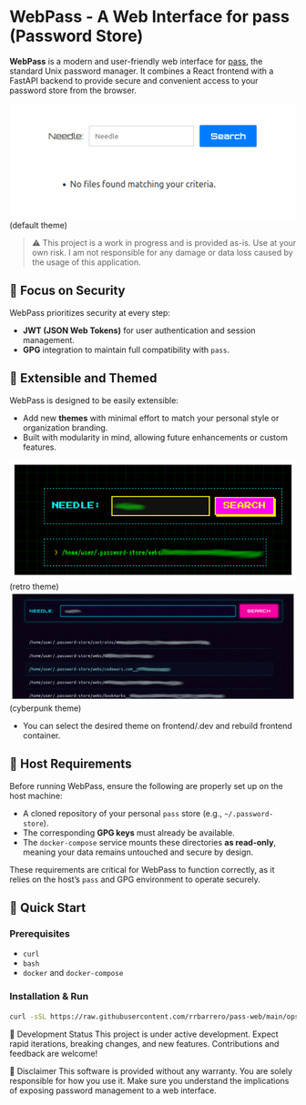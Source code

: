 # WebPass - A Web Interface for pass (Password Store)

**WebPass** is a modern and user-friendly web interface for [pass](https://www.passwordstore.org/), the standard Unix password manager. It combines a React frontend with a FastAPI backend to provide secure and convenient access to your password store from the browser.

![alt text](docs/theme0.png)
(default theme)

> ⚠️ This project is a work in progress and is provided as-is. Use at your own risk. I am not responsible for any damage or data loss caused by the usage of this application.

## 🔐 Focus on Security

WebPass prioritizes security at every step:

- **JWT (JSON Web Tokens)** for user authentication and session management.
- **GPG** integration to maintain full compatibility with `pass`.

## 🎨 Extensible and Themed

WebPass is designed to be easily extensible:

- Add new **themes** with minimal effort to match your personal style or organization branding.
- Built with modularity in mind, allowing future enhancements or custom features.

![alt text](docs/theme1.png)
(retro theme)
![alt text](docs/theme2.png)
(cyberpunk theme)

* You can select the desired theme on frontend/.dev and rebuild frontend container.

## 📁 Host Requirements

Before running WebPass, ensure the following are properly set up on the host machine:

- A cloned repository of your personal `pass` store (e.g., `~/.password-store`).
- The corresponding **GPG keys** must already be available.
- The `docker-compose` service mounts these directories **as read-only**, meaning your data remains untouched and secure by design.

These requirements are critical for WebPass to function correctly, as it relies on the host’s `pass` and GPG environment to operate securely.

## 🚀 Quick Start

### Prerequisites

- `curl`
- `bash`
- `docker` and `docker-compose`

### Installation & Run

```bash
curl -sSL https://raw.githubusercontent.com/rrbarrero/pass-web/main/ops/install.sh | bash
```

🧪 Development Status
This project is under active development. Expect rapid iterations, breaking changes, and new features. Contributions and feedback are welcome!

📄 Disclaimer
This software is provided without any warranty. You are solely responsible for how you use it. Make sure you understand the implications of exposing password management to a web interface.
